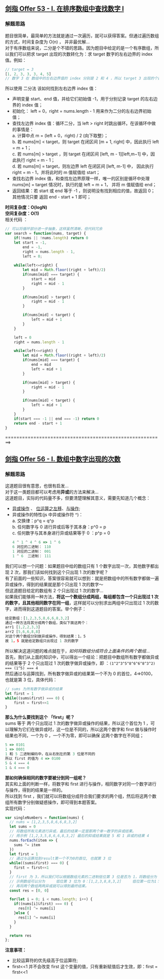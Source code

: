 ## [剑指 Offer 53 - I. 在排序数组中查找数字 I](https://leetcode-cn.com/problems/zai-pai-xu-shu-zu-zhong-cha-zhao-shu-zi-lcof/)    
### 解题思路  
题目很简单，最简单的方法就是通过一次遍历，就可以获得答案。但通过遍历数组的方式，时间复杂度为 O(n) ， 并非最优解...  
对于有序数组来说，二分是个不错的思路。因为题目中给定的是一个有序数组，所以我们可以把求 target 出现的次数转化为：求 target 数字的左右边界的 index 值。例如：  
```js
// target = 3
[1, 2, 3, 3, 3, 4, 5]
// 数字 3 在 数组中的左右边界值的 index 分别是 2 和 4 ，所以 target 3 出现的个数就为：[左边界 index] - [右边界 index] + 1
```  
所以使用 二分法 该如何找到左右边界 index 值：

+ 声明变量 start、end 值，并给它们初始值 -1，用于分别记录 target 的左右边界的 index 值；  
+ 初始化： left = 0，right = nums.length - 1 用来作为二分的左右边界初始值；  
+ 查找左边界 index 值：循环二分，当 left > right 时跳出循环。在该循环中做的事情是：  
  a. 计算中点 m = (left + 0，right) / 2 (向下取整）；  
  b. 若 nums[m] < target，则 target 在闭区间 [m + 1, right] 中，因此执行 left = m + 1；  
  c. 若 nums[m] > target ，则 target 在闭区间 [left, m - 1][left,m−1] 中，因此执行 right = m - 1；  
  d. 若 nums[m] = target，则左边界 left 在闭区间 [left, m-1] 中， 因此执行 right = m - 1，并将此时的 m 值赋值给 start；  
+ 查找右边界 index 值，和查找左边界原理一样，唯一的区别是循环中处理 nums[m] = target 情况时，执行的是 left = m + 1， 并将 m 值赋值给 end； 
+ 返回结果：若 start 或 end 等于 -1 ，则说明没有找到相应的值，故返回 0；  
其他情况只要 返回 end - start + 1 即可；

**时间复杂度：O(logN)**  
**空间复杂度：O(1)**  
相关代码 ：  
```js
// 可以将循环部分进一步抽象，这样虽然清晰，但代码冗余
var search = function(nums, target) {
    if(!nums || !nums.length) return 0
    let start = -1, 
        end = -1, 
        right = nums.length - 1, 
        left = 0;
    
    while(left<=right) {
        let mid = Math.floor((right + left)/2)
        if(nums[mid] === target) {
            start = mid
            right = mid - 1
        }

        if(nums[mid] > target) {
            right = mid - 1
        }

        if(nums[mid] < target) {
            left = mid + 1
        }
    }

    left = 0
    right = nums.length - 1

    while(left<=right) {
        let mid = Math.floor((right + left)/2)
        if(nums[mid] === target) {
            end = mid
            left = mid + 1
        }

        if(nums[mid] > target) {
            right = mid - 1
        }

        if(nums[mid] < target) {
            left = mid + 1
        }
    }
    if(start === -1 || end === -1) return 0
    return end - start + 1
}
```

  
========================================================>  
## [剑指 Offer 56 - I. 数组中数字出现的次数](https://leetcode-cn.com/problems/shu-zu-zhong-shu-zi-chu-xian-de-ci-shu-lcof/) 

### 解题思路  
这道题目很有意思，也很有启发...  
对于这一类题目都可以考虑用**异或**的方法来解决...  
这道题目，实际的代码量不多，但要清楚理解其意义，需要先知道几个概念：  
+ [异或操作](https://developer.mozilla.org/zh-CN/docs/Web/JavaScript/Reference/Operators/Bitwise_Operators#Bitwise_XOR) 、 [位运算之左移](https://developer.mozilla.org/zh-CN/docs/Web/JavaScript/Reference/Operators/Bitwise_Operators#Left_shift)、[与操作](https://developer.mozilla.org/zh-CN/docs/Web/JavaScript/Reference/Operators/Bitwise_Operators#Bitwise_AND);  
+ 异或操作的特性(js 中异或操作符 ^)：  
  a. 交换律：p^q = q^p  
  b. 任何数字与 0 进行异或后等于其本身：p^0 = p  
  c. 任何数字与其本身进行异或结果等于 0 ：p^p = 0  
  ```js  
  4 ^ 1 ^ 4 ^ 6 => 1 ^ 6
  6 对应的二进制： 110  
  1 对应的二进制： 001
  1 ^ 6  二进制： 111  
  ```  
我们可以想一个问题：如果题目中给的数组只有 1 个数字出现一次，其他数字都出现 2 次，那我们该如何找到这个只出现 1 次的数字呢？  
有了前面的一些知识，答案很容易就可以想到：就是把数组中的所有数字都做一遍异或操作，得到的结果就是那个只出现 1 次的数字～  
但这道题目给定的数组有 2 个只出现过 1 次的数字...  
如果我们能够用一种方法，**将这一个数组分成两组，每组都包含一个只出现过 1 次的数字，且其他相同数字在同一组**，这样就可以分别求出两组中只出现过 1 次的数字，进而得到这道题目的答案。举个例子：  
```js
给定数组：[1,2,3,5,8,6,6,8,3,2]
通过一种方法将其分成两个数组，类似下面这两个：
arr1 [1,2,2,3,3]
arr2 [5,6,6,8,8]
对这个两个数组分别做异或操作，得到结果：1，5
故 1，5 就是给定数组只出现过 1 次的数字
```
所以解决这道问题的难点就在于，*如何将数组分成符合上面条件的两个数组*...  
首先，我们从上面的知识中，可以得出一个结论：把题目中数组所有数字都做异或的结果等于 2 个只出现过 1 次的数字做异或操作，即 ：```(1^2^3^5^8^6^6^8^3^2) === (1^5) === 4```  
然后通过与运算找到，所有数字做异或的结果第一个不为 0 的首位，4=>0100，也就是第 3 位，具体代码：
```js
// sums 为所有数字做异或的结果
let first = 1
while((sums&first) === 0) {
    first = first<<1
}
```
**那么为什么要找到这个 「first」呢？**  
sums 等于 两个只出现过 1 次的数字做异或操作的结果，所以这个首位为 1 ，可以理解为它们在做异或时，这一位是不同的，所以这两个数字和 first 做与操作时 结果也不同，一个为 0 ，一个不为零，即可以确保 这两个数字在不同组；
```js
5 => 0101
1 => 0001
1 和 5 二进制编码中，在从右到左的第 3 位是不同的
所以 first 的值为 4 => 0100
5 & 4 === 4
1 & 4 === 0
```  
**那如何确保相同的数字要被分到同一组呢？**  
其实和上面的判断一样，将数字和 first 进行与操作，相同数字对同一个数字进行 与操作，得到的结果是一样的。  
所以找到 first ，我们就可以将数组分成符合我们要求的两个组，然后将这两个数组所有数字分别做疑惑操作，即可得到本题答案。  
实现代码：  
```js
var singleNumbers = function(nums) {
  // nums = [1,2,3,5,8,6,6,8,3,2]
  let sums = 0
  // 将数组所有元素进行异或，最后的结果一定是那两个单一数字的异或结果。
  // 用示例 [1,2,3,5,8,6,6,8,3,2] 最后的抑或结果就是 5 和 1 异或的结果 4
  nums.forEach(item => {
    sums ^= item
  })
  let first = 1
  // 通过与运算找到result第一个不为0的首位, 也就第 3 位
  while((sums&first) === 0) {
    first = first<<1
  }
  // first 为 3，所以我们可以根据数组元素的二进制低位第 3 位是否为 1，将数组分为 2 类，
  // 示例数组可以分为     低位第 3 位为 0：[1,2,3,8,8,3,2]     低位第一位为1：[5,6,6]
  // 再将两个数组两两异或就可以得到最终结果。
  const res = [0, 0]

  for(let i = 0; i < nums.length; i++) {
    if((nums[i]&first) === 0) {
      res[0] ^= nums[i]
    }else {
      res[1] ^= nums[i]
    }
  }

  return res
};
```



**注意事项：**  
+ 比较运算符的优先级高于位运算符;  
+ first<<1 并不会改变 first 这个变量的值，只有重新赋值后才生效，即：first = first<<1
